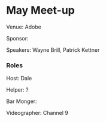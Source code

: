 # May Meet-up

Venue: Adobe

Sponsor: 

Speakers: Wayne Brill, Patrick Kettner


### Roles

Host: Dale

Helper: ?

Bar Monger: 

Videographer: Channel 9
